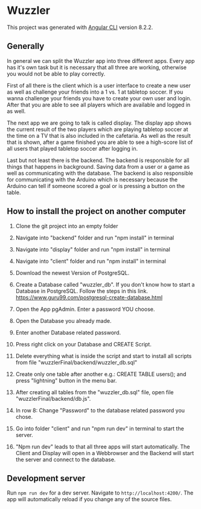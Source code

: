 # Wuzzler

This project was generated with [Angular CLI](https://github.com/angular/angular-cli) version 8.2.2.

## Generally

In general we can split the Wuzzler app into three different apps. Every app has it's own task but it is necessary that all three are working, otherwise you would not be able to play correctly. 

First of all there is the client which is a user interface to create a new user as well as challenge your friends into a 1 vs. 1 at tabletop soccer. If you wanna challenge your friends you have to create your own user and login. After that you are able to see all players which are available and logged in as well. 

The next app we are going to talk is called display. The display app shows the current result of the two players which are playing tabletop soccer at the time on a TV that is also included in the cafetaria. As well as the result that is shown, after a game finished you are able to see a high-score list of all users that played tabletop soccer after logging in. 

Last but not least there is the backend. The backend is responsible for all things that happens in background. Saving data from a user or a game as well as communicating with the database. The backend is also responsible for communicating with the Arduino which is necessary because the Arduino can tell if someone scored a goal or is pressing a button on the table. 


## How to install the project on another computer

1) Clone the git project into an empty folder

2) Navigate into "backend" folder and run "npm install" in terminal

3) Navigate into "display" folder and run "npm install" in terminal

4) Navigate into "client" folder and run "npm install" in terminal

5) Download the newest Version of PostgreSQL. 

6) Create a Database called "wuzzler_db". If you don't know how to start a Database in PostgreSQL. Follow the steps in this link. https://www.guru99.com/postgresql-create-database.html

7) Open the App pgAdmin. Enter a password YOU choose. 

8) Open the Database you already made. 

9) Enter another Database related password.

10) Press right click on your Database and CREATE Script. 

11) Delete everything what is inside the script and start to install all scripts from file "wuzzlerFinal/backend/wuzzler_db.sql"

12) Create only one table after another e.g.: CREATE TABLE users(); and press "lightning" button in the menu bar.

13) After creating all tables from the "wuzzler_db.sql" file, open file "wuzzlerFinal/backend/db.js".

14) In row 8: Change "Password" to the database related password you chose. 

15) Go into folder "client" and run "npm run dev" in terminal to start the server.

16) "Npm run dev" leads to that all three apps will start automatically. The Client and Display will open in a Webbrowser and the Backend will start the server and connect to the database.  

## Development server

Run `npm run dev` for a dev server. Navigate to `http://localhost:4200/`. The app will automatically reload if you change any of the source files.

